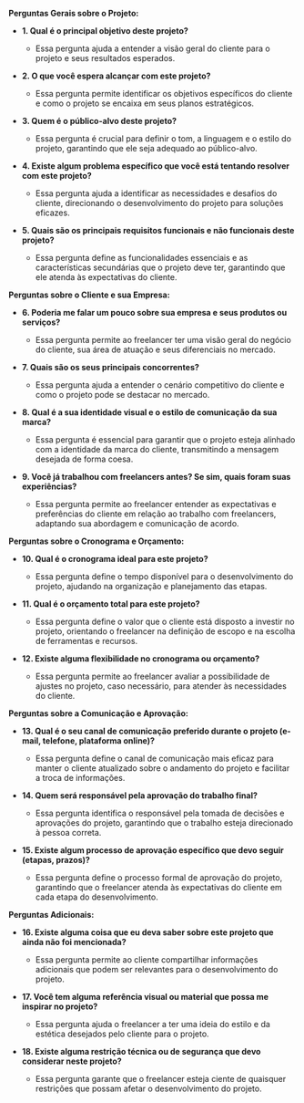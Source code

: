 
**Perguntas Gerais sobre o Projeto:**

- **1. Qual é o principal objetivo deste projeto?**
    - Essa pergunta ajuda a entender a visão geral do cliente para o projeto e seus resultados esperados.

- **2. O que você espera alcançar com este projeto?**
    - Essa pergunta permite identificar os objetivos específicos do cliente e como o projeto se encaixa em seus planos estratégicos.

- **3. Quem é o público-alvo deste projeto?**
    - Essa pergunta é crucial para definir o tom, a linguagem e o estilo do projeto, garantindo que ele seja adequado ao público-alvo.

- **4. Existe algum problema específico que você está tentando resolver com este projeto?**
    - Essa pergunta ajuda a identificar as necessidades e desafios do cliente, direcionando o desenvolvimento do projeto para soluções eficazes.

- **5. Quais são os principais requisitos funcionais e não funcionais deste projeto?**
    - Essa pergunta define as funcionalidades essenciais e as características secundárias que o projeto deve ter, garantindo que ele atenda às expectativas do cliente.

**Perguntas sobre o Cliente e sua Empresa:**

- **6. Poderia me falar um pouco sobre sua empresa e seus produtos ou serviços?**
    - Essa pergunta permite ao freelancer ter uma visão geral do negócio do cliente, sua área de atuação e seus diferenciais no mercado.

- **7. Quais são os seus principais concorrentes?**
    - Essa pergunta ajuda a entender o cenário competitivo do cliente e como o projeto pode se destacar no mercado.

- **8. Qual é a sua identidade visual e o estilo de comunicação da sua marca?**
    - Essa pergunta é essencial para garantir que o projeto esteja alinhado com a identidade da marca do cliente, transmitindo a mensagem desejada de forma coesa.

- **9. Você já trabalhou com freelancers antes? Se sim, quais foram suas experiências?**
    - Essa pergunta permite ao freelancer entender as expectativas e preferências do cliente em relação ao trabalho com freelancers, adaptando sua abordagem e comunicação de acordo.

**Perguntas sobre o Cronograma e Orçamento:**

- **10. Qual é o cronograma ideal para este projeto?**
    - Essa pergunta define o tempo disponível para o desenvolvimento do projeto, ajudando na organização e planejamento das etapas.

- **11. Qual é o orçamento total para este projeto?**
    - Essa pergunta define o valor que o cliente está disposto a investir no projeto, orientando o freelancer na definição de escopo e na escolha de ferramentas e recursos.

- **12. Existe alguma flexibilidade no cronograma ou orçamento?**
    - Essa pergunta permite ao freelancer avaliar a possibilidade de ajustes no projeto, caso necessário, para atender às necessidades do cliente.

**Perguntas sobre a Comunicação e Aprovação:**

- **13. Qual é o seu canal de comunicação preferido durante o projeto (e-mail, telefone, plataforma online)?**
    - Essa pergunta define o canal de comunicação mais eficaz para manter o cliente atualizado sobre o andamento do projeto e facilitar a troca de informações.

- **14. Quem será responsável pela aprovação do trabalho final?**
    - Essa pergunta identifica o responsável pela tomada de decisões e aprovações do projeto, garantindo que o trabalho esteja direcionado à pessoa correta.

- **15. Existe algum processo de aprovação específico que devo seguir (etapas, prazos)?**
    - Essa pergunta define o processo formal de aprovação do projeto, garantindo que o freelancer atenda às expectativas do cliente em cada etapa do desenvolvimento.

**Perguntas Adicionais:**

- **16. Existe alguma coisa que eu deva saber sobre este projeto que ainda não foi mencionada?**
    - Essa pergunta permite ao cliente compartilhar informações adicionais que podem ser relevantes para o desenvolvimento do projeto.

- **17. Você tem alguma referência visual ou material que possa me inspirar no projeto?**
    - Essa pergunta ajuda o freelancer a ter uma ideia do estilo e da estética desejados pelo cliente para o projeto.

- **18. Existe alguma restrição técnica ou de segurança que devo considerar neste projeto?**
    - Essa pergunta garante que o freelancer esteja ciente de quaisquer restrições que possam afetar o desenvolvimento do projeto.
